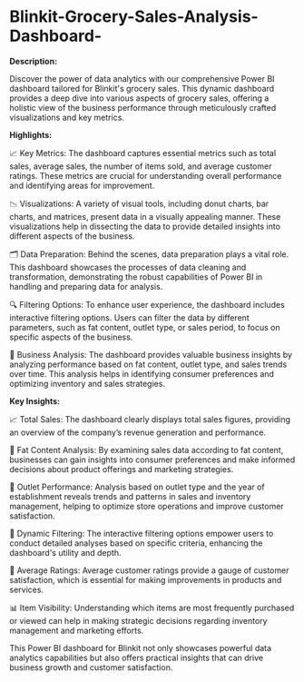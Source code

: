 # Blinkit-Grocery-Sales-Analysis-Dashboard-
****Description:****

Discover the power of data analytics with our comprehensive Power BI dashboard tailored for Blinkit's grocery sales. This dynamic dashboard provides a deep dive into various aspects of grocery sales, offering a holistic view of the business performance through meticulously crafted visualizations and key metrics.

**Highlights:**

📈 Key Metrics: The dashboard captures essential metrics such as total sales, average sales, the number of items sold, and average customer ratings. These metrics are crucial for understanding overall performance and identifying areas for improvement.

📉 Visualizations: A variety of visual tools, including donut charts, bar charts, and matrices, present data in a visually appealing manner. These visualizations help in dissecting the data to provide detailed insights into different aspects of the business.

🗂️ Data Preparation: Behind the scenes, data preparation plays a vital role. This dashboard showcases the processes of data cleaning and transformation, demonstrating the robust capabilities of Power BI in handling and preparing data for analysis.

🔍 Filtering Options: To enhance user experience, the dashboard includes interactive filtering options. Users can filter the data by different parameters, such as fat content, outlet type, or sales period, to focus on specific aspects of the business.

🧐 Business Analysis: The dashboard provides valuable business insights by analyzing performance based on fat content, outlet type, and sales trends over time. This analysis helps in identifying consumer preferences and optimizing inventory and sales strategies.


**Key Insights:**

📈 Total Sales: The dashboard clearly displays total sales figures, providing an overview of the company’s revenue generation and performance.

🍏 Fat Content Analysis: By examining sales data according to fat content, businesses can gain insights into consumer preferences and make informed decisions about product offerings and marketing strategies.

🏬 Outlet Performance: Analysis based on outlet type and the year of establishment reveals trends and patterns in sales and inventory management, helping to optimize store operations and improve customer satisfaction.

🔄 Dynamic Filtering: The interactive filtering options empower users to conduct detailed analyses based on specific criteria, enhancing the dashboard's utility and depth.

🧮 Average Ratings: Average customer ratings provide a gauge of customer satisfaction, which is essential for making improvements in products and services.

📊 Item Visibility: Understanding which items are most frequently purchased or viewed can help in making strategic decisions regarding inventory management and marketing efforts.


This Power BI dashboard for Blinkit not only showcases powerful data analytics capabilities but also offers practical insights that can drive business growth and customer satisfaction.





